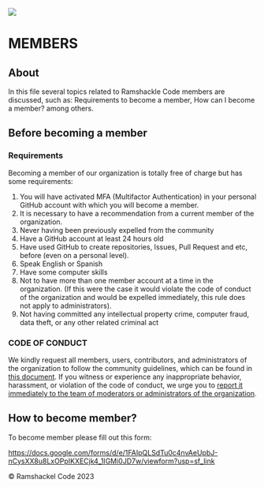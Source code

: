 ![](https://github.com/ramshackle-code/.github/assets/77550577/ba05bbdf-431c-40e9-a453-929e2c709bb5)

# MEMBERS

## About

In this file several topics related to Ramshackle Code members are discussed, such as: Requirements to become a member, How can I become a member? among others.

## Before becoming a member

### Requirements

Becoming a member of our organization is totally free of charge but has some requirements:

1. You will have activated MFA (Multifactor Authentication) in your personal GitHub account with which you will become a member.
2. It is necessary to have a recommendation from a current member of the organization.
3. Never having been previously expelled from the community
4. Have a GitHub account at least 24 hours old
5. Have used GitHub to create repositories, Issues, Pull Request and etc, before (even on a personal level).
6. Speak English or Spanish
7. Have some computer skills
8. Not to have more than one member account at a time in the organization. (If this were the case it would violate the code of conduct of the organization and would be expelled immediately, this rule does not apply to administrators).
9. Not having committed any intellectual property crime, computer fraud, data theft, or any other related criminal act
  
### CODE OF CONDUCT

We kindly request all members, users, contributors, and administrators of the organization to follow the community guidelines, which can be found in [this document](https://github.com/ramshackle-code/.github/blob/main/CODE_OF_CONDUCT.md). If you witness or experience any inappropriate behavior, harassment, or violation of the code of conduct, we urge you to [report it immediately to the team of moderators or administrators of the organization](https://github.com/ramshackle-code/.github-private/edit/main/README.md#community-administrators).

## How to become member?

To become member please fill out this form:

https://docs.google.com/forms/d/e/1FAIpQLSdTu0c4nvAeUpbJ-nCysXX8u8LxOPpIKXECjk4_1IGMi0JD7w/viewform?usp=sf_link

© Ramshackel Code 2023
